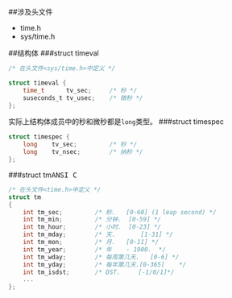 ##涉及头文件
- time.h
- sys/time.h

##结构体
###struct timeval
```c
/* 在头文件<sys/time.h>中定义 */

struct timeval {
    time_t      tv_sec;     /* 秒 */
    suseconds_t tv_usec;    /* 微秒 */
};
```
实际上结构体成员中的秒和微秒都是`long`类型。
###struct timespec
```c
struct timespec {
    long    tv_sec;         /* 秒 */
    long    tv_nsec;        /* 纳秒 */
};
```
###struct tm<kbd>ANSI C</kbd>
```c
/* 在头文件<time.h>中定义 */
struct tm
{
    int tm_sec;			/* 秒.	[0-60] (1 leap second) */
    int tm_min;			/* 分钟.	[0-59] */
    int tm_hour;		/* 小时.	[0-23] */
    int tm_mday;		/* 天.		[1-31] */
    int tm_mon;			/* 月.	[0-11] */
    int tm_year;		/* 年	- 1900.  */
    int tm_wday;		/* 每周第几天.	[0-6] */
    int tm_yday;		/* 每年第几天.[0-365]	*/
    int tm_isdst;		/* DST.		[-1/0/1]*/
    ...
};
```
